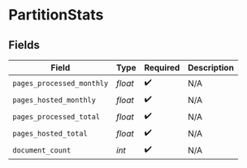 # PartitionStats


## Fields

| Field                     | Type                      | Required                  | Description               |
| ------------------------- | ------------------------- | ------------------------- | ------------------------- |
| `pages_processed_monthly` | *float*                   | :heavy_check_mark:        | N/A                       |
| `pages_hosted_monthly`    | *float*                   | :heavy_check_mark:        | N/A                       |
| `pages_processed_total`   | *float*                   | :heavy_check_mark:        | N/A                       |
| `pages_hosted_total`      | *float*                   | :heavy_check_mark:        | N/A                       |
| `document_count`          | *int*                     | :heavy_check_mark:        | N/A                       |
